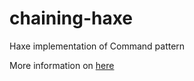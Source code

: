 # chaining-haxe
Haxe implementation of Command pattern

More information on [here](https://bitbucket.org/HansaGames/chaining)
